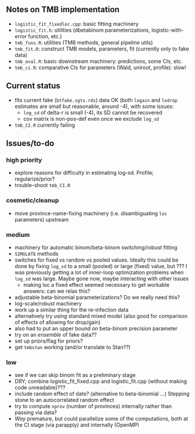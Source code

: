## Notes on TMB implementation

- `logistic_fit_fixedloc.cpp`: basic fitting machinery
- `logistic_fit.h`: utilities (dbetabinom parameterizations, logistic-with-error function, etc.)
- `tmb_funs.R`: utilities (TMB methods, general pipeline utils)
- `tmb_fit.R`: construct TMB models, parameters, fit (currently only to fake data)
- `tmb_eval.R`: basic downstream machinery: predictions, some CIs, etc.
- `tmb_ci.R`: comparative CIs for parameters (Wald, uniroot, profile): slow!

## Current status

- fits current fake (`btfake.sgts.rds`) data OK (both `logain` and `lodrop` estimates are small but reasonable, around -4), with some issues:
   - `log_sd` of delta-r is small (-4), its SD cannot be recovered
   - cov matrix is non-pos-def even once we exclude `log_sd`
- `tmb_CI.R` currently failing

## Issues/to-do

### high priority

- explore reasons for difficulty in estimating log-sd. Profile; regularize/prior?
- trouble-shoot `tmb_CI.R`

### cosmetic/cleanup

- move province-name-fixing machinery (i.e. disambiguating `loc` parameters) upstream

### medium

- machinery for automatic binom/beta-binom switching/robust fitting
- `SIMULATE` methods
- switches for fixed vs random vs pooled values. Ideally this could be done by fixing `log_sd` to a small (pooled) or large (fixed) value, but ??? I was previously getting a lot of inner-loop optimization problems when `log_sd` was large. Maybe gone now, maybe interacting with other issues
    - making loc a fixed effect seemed necessary to get workable answers: can we relax this?
- adjustable beta-binomial parameterizations? Do we really need this?
- log-scale/robust machinery
- work up a similar thing for the re-infection data
- alternatively try using standard mixed model (also good for comparison of effects of allowing for drop/gain)
- also had to put an upper bound on beta-binom precision parameter
- try on an *ensemble* of fake data??
- set up priors/flag for priors?
- get `tmbstan` working (and/or translate to Stan??)

### low

- see if we can skip binom fit as a preliminary stage
- DRY; combine logistic_fit_fixed.cpp and logistic_fit.cpp (without making code unreadable)???
- include random effect of date? (alternative to beta-binomial ...) Stepping stone to an autocorrelated random effect
- try to compute `nprov` (number of provinces) internally rather than passing via data?
- *Way* premature, but could parallelize some of the computations, both at the CI stage (via parapply) and internally (OpenMP)
 
